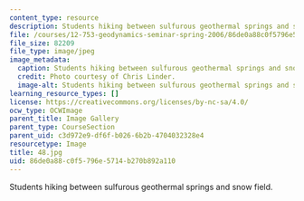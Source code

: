 ```yaml
---
content_type: resource
description: Students hiking between sulfurous geothermal springs and snow field.
file: /courses/12-753-geodynamics-seminar-spring-2006/86de0a88c0f5796e5714b270b892a110_48.jpg
file_size: 82209
file_type: image/jpeg
image_metadata:
  caption: Students hiking between sulfurous geothermal springs and snow field.
  credit: Photo courtesy of Chris Linder.
  image-alt: Students hiking between sulfurous geothermal springs and snow field.
learning_resource_types: []
license: https://creativecommons.org/licenses/by-nc-sa/4.0/
ocw_type: OCWImage
parent_title: Image Gallery
parent_type: CourseSection
parent_uid: c3d972e9-df6f-b026-6b2b-4704032328e4
resourcetype: Image
title: 48.jpg
uid: 86de0a88-c0f5-796e-5714-b270b892a110
---
```

Students hiking between sulfurous geothermal springs and snow field.